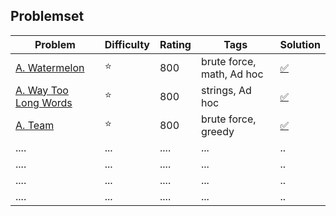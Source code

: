 ## Problemset
 | Problem      |  Difficulty | Rating |Tags| Solution |
|-------------|------|--------|------------|------------------|
 |[A. Watermelon](https://codeforces.com/contest/4/problem/A)|:star:| 800| brute force, math, Ad hoc| [:white_check_mark:](https://github.com/LuizIgnacio2002/codeforces-solutions/blob/main/A/A.%20Watermelon.cpp)|
|[A. Way Too Long Words](https://codeforces.com/contest/71/problem/A)    |:star: | 800    | strings, Ad hoc   | [:white_check_mark:](https://github.com/LuizIgnacio2002/codeforces-solutions/blob/main/A/A.%20Way%20Too%20Long%20Words.cpp)      |
|[A. Team](https://codeforces.com/contest/231/problem/A)      | :star: |800       | brute force, greedy | [:white_check_mark:](https://github.com/LuizIgnacio2002/codeforces-solutions/blob/main/A/A.%20Team.cpp)        |
| ....      | ...  | ....      | ...    |..           |
| ....      | ...  | ....      | ...    |..           |
| ....      | ...  | ....      | ...    |..           |
| ....      | ...  | ....      | ...    |..           |



